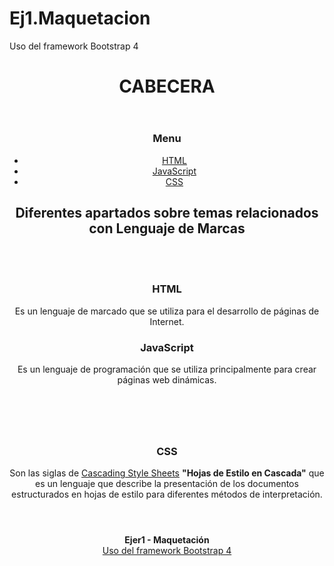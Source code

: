 # Ej1.Maquetacion
Uso del framework Bootstrap 4
<!DOCTYPE html>
<html lang="es">
<head>
  <title>Ejercicio 1 de BOOTSTARP</title>
  <meta charset="utf-8">
  <meta name="viewport" content="width=device-width, initial-scale=1">
  <link rel="stylesheet" href="https://maxcdn.bootstrapcdn.com/bootstrap/4.4.1/css/bootstrap.min.css">
  <script src="https://ajax.googleapis.com/ajax/libs/jquery/3.4.1/jquery.min.js"></script>
  <script src="https://cdnjs.cloudflare.com/ajax/libs/popper.js/1.16.0/umd/popper.min.js"></script>
  <script src="https://maxcdn.bootstrapcdn.com/bootstrap/4.4.1/js/bootstrap.min.js"></script>
</head>
<body>
	<header class="jumbotron text-left">
		<h1>CABECERA</h1>
	</header>  
	<header class="container">
  <header class="row">
    <nav class="col-sm-4">
      <h3>Menu</h3>
			<ul class="nav flex-column">
				<li class="nav-item">
					<a class="nav-link" href="#">HTML</a>
				</li>
				<li class="nav-item">
					<a class="nav-link" href="#">JavaScript</a>
				</li>
				<li class="nav-item">
					<a class="nav-link" href="#">CSS</a>
				</li>
			</ul> 
    </nav>
    <main class="col-sm-8">
		<section class="container">
			<h2>Diferentes apartados sobre temas relacionados con Lenguaje de Marcas</h2>
			<br>
			<br>
				<h3>HTML</h3>
					<p>Es un lenguaje de marcado que se utiliza para el desarrollo de páginas de Internet.</p>
		</section>
		<header class="container">
			<h3>JavaScript</h3>
				<p>Es un lenguaje de programación que se utiliza principalmente para crear páginas web dinámicas.</p>
		</header>
		<br>
		<header class="container">
			<h3>CSS</h3>
				<p>Son las siglas de <u>Cascading Style Sheets</u> <strong>"Hojas de Estilo en Cascada"</strong> que es un lenguaje que describe la 					presentación de los documentos estructurados en hojas de estilo para diferentes métodos de interpretación.</p>
		</header>
	</main>
  </header>
<footer class="jumbotron text-left">
  <p><strong>Ejer1 - Maquetación</strong>
  <br><u>Uso del framework Bootstrap 4</u></p> 
</footer>

</body>
</html>
